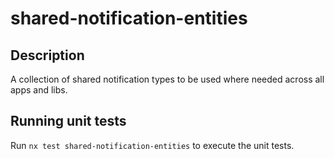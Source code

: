 # shared-notification-entities

## Description

A collection of shared notification types to be used where needed across all apps and libs.

## Running unit tests

Run `nx test shared-notification-entities` to execute the unit tests.
